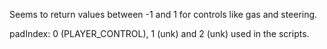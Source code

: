 Seems to return values between -1 and 1 for controls like gas and steering.

padIndex: 0 (PLAYER_CONTROL), 1 (unk) and 2 (unk) used in the scripts.